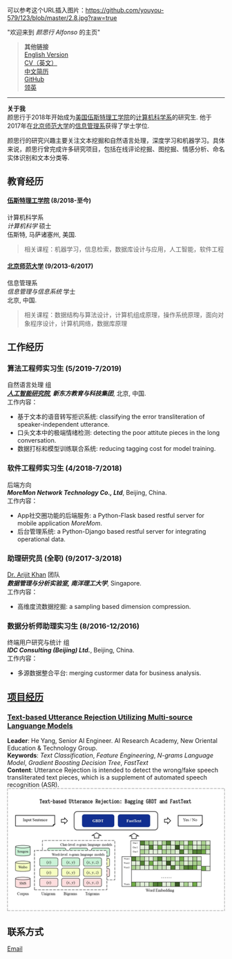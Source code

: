 可以参考这个URL插入图片：https://github.com/youyou-579/123/blob/master/2.8.jpg?raw=true

"欢迎来到 _颜思行 Alfonso_ 的主页"

> **其他链接**   
> [English Version](https://sixingyan.github.io/YAN-SIXING/)   
> [CV（英文）](https://github.com/SixingYan/YAN-SIXING/raw/master/source/CV_SixingYan.pdf)   
> [中文简历](https://github.com/SixingYan/YAN-SIXING/blob/master/source/CV_SixingYan.pdf)   
> [GitHub](https://github.com/SixingYan)   
> [领英](https://www.linkedin.com/in/sixing-yan/)   

---

**关于我**    
颜思行于2018年开始成为[美国伍斯特理工学院](https://www.wpi.edu/)的[计算机科学系](https://www.wpi.edu/academics/departments/computer-science)的研究生. 他于2017年在[北京师范大学](http://english.bnu.edu.cn/)的[信息管理系](http://www.sg.bnu.edu.cn/index.aspx)获得了学士学位. 

颜思行的研究兴趣主要关注文本挖掘和自然语言处理，深度学习和机器学习。具体来说，颜思行曾完成许多研究项目，包括在线评论挖掘、图挖掘、情感分析、命名实体识别和文本分类等.


## **教育经历**   
#### [**伍斯特理工学院**](https://www.wpi.edu/)  (8/2018-至今)    
计算机科学系    
*计算机科学* 硕士     
伍斯特, 马萨诸塞州, 美国.    
> 相关课程：机器学习，信息检索，数据库设计与应用，人工智能，软件工程  

#### [**北京师范大学**](http://www.bnu.edu.cn/)  (9/2013-6/2017)    
信息管理系    
*信息管理与信息系统* 学士   
北京, 中国.  
> 相关课程：数据结构与算法设计，计算机组成原理，操作系统原理，面向对象程序设计，计算机网络，数据库原理    

## **工作经历**
### 算法工程师实习生 (5/2019-7/2019)     
自然语言处理 组    
**_[人工智能研究院](http://nair.xdf.cn/), 新东方教育与科技集团_**, 北京, 中国.   
工作内容：     
- 基于文本的语音转写拒识系统: classifying the error transliteration of speaker-independent utterance.    
- 口头文本中的极端情绪检测: detecting the poor attitute pieces in the long conversation.   
- 数据打标和模型训练联合系统: reducing tagging cost for model training.

### 软件工程师实习生 (4/2018-7/2018)  
后端方向   
**_MoreMon Network Technology Co., Ltd_**, Beijing, China.   
工作内容：        
- App社交圈功能的后端服务: a Python-Flask based restful server for mobile application _MoreMom_.
- 后台管理系统: a Python-Django based restful server for integrating operational data.
 
### 助理研究员 (全职) (9/2017-3/2018)  
[Dr. Arijit Khan](https://www.ntu.edu.sg/home/arijit.khan/) 团队       
**_数据管理与分析实验室, 南洋理工大学_**, Singapore.   
工作内容：        
- 高维度流数据挖掘: a sampling based dimension compression.
 
### 数据分析师助理实习生 (8/2016-12/2016)   
终端用户研究与统计 组    
**_IDC Consulting (Beijing) Ltd._**, Beijing, China.   
工作内容：        
- 多源数据整合平台: merging custormer data for business analysis.


## [**项目经历**](https://github.com/SixingYan/YAN-SIXING/blob/master/projects.md)

### [Text-based Utterance Rejection Utilizing Multi-source Languange Models]()
**Leader**: He Yang, Senior AI Engineer. AI Research Academy, New Oriental Education & Technology Group.     
**Keywords**: _Text Classification_, _Feature Engineering_, _N-grams Language Model_, _Gradient Boosting Decision Tree_, _FastText_          
**Content**: Utterance Rejection is intended to detect the wrong/fake speech transliterated text pieces, which is a supplement of automated speech recognition (ASR).       
![Text-based Utterance Rejection](https://raw.githubusercontent.com/SixingYan/YAN-SIXING/master/source/rejection.jpg)

## 联系方式
[Email](plutoyem@outlook.com)












